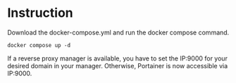 # Instruction
Download the docker-compose.yml and run the docker compose command.

    docker compose up -d 

If a reverse proxy manager is available, you have to set the IP:9000 for your desired domain in your manager. 
Otherwise, Portainer is now accessible via IP:9000.
